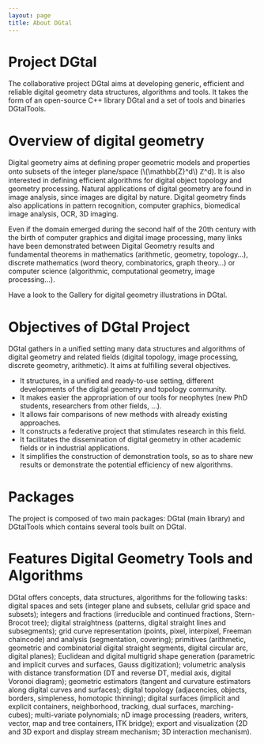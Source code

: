 ```yaml
---
layout: page
title: About DGtal
---
```


# Project DGtal

The collaborative project DGtal aims at developing generic, efficient and reliable digital geometry data structures, algorithms and tools. It takes the form of an open-source C++ library DGtal and a set of tools and binaries DGtalTools.

# Overview of digital geometry

Digital geometry aims at defining proper geometric models and properties onto subsets of the integer plane/space (\\(\mathbb{Z}^d\\) ℤ^d). It is also interested in defining efficient algorithms for digital object topology and geometry processing. Natural applications of digital geometry are found in image analysis, since images are digital by nature. Digital geometry finds also applications in pattern recognition, computer graphics, biomedical  image analysis, OCR, 3D imaging.

Even if the domain emerged during the second half of the 20th century with the birth of computer graphics and digital image processing, many links have been demonstrated between Digital Geometry results and fundamental theorems in mathematics (arithmetic, geometry, topology…), discrete mathematics (word theory, combinatorics, graph theory…) or computer science (algorithmic, computational geometry, image processing…).

Have a look to the Gallery for digital geometry illustrations in DGtal.

# Objectives of DGtal Project

DGtal gathers in a unified setting many data structures and algorithms of digital geometry and related fields (digital topology, image processing, discrete geometry, arithmetic). It aims at fulfilling several objectives.

* It structures, in a unified and ready-to-use setting, different developments of the digital geometry and topology community.
* It makes easier the appropriation of our tools for neophytes (new PhD students, researchers from other fields, …).
* It allows fair comparisons of new methods with already existing approaches.
* It constructs a federative project that stimulates research in this field.
* It facilitates the dissemination of digital geometry in other academic fields or in industrial applications.
* It simplifies the construction of demonstration tools, so as to share new results or demonstrate the potential efficiency of new algorithms.

# Packages

The project is composed of two main packages: DGtal (main library) and DGtalTools which contains several tools built on DGtal.

# Features Digital Geometry Tools and Algorithms

DGtal offers concepts, data structures, algorithms for the following tasks: digital spaces and sets (integer plane and subsets, cellular grid space and subsets); integers and fractions (irreducible and continued fractions, Stern-Brocot tree); digital straightness (patterns, digital straight lines and subsegments); grid curve representation (points, pixel, interpixel, Freeman chaincode) and analysis (segmentation, covering); primitives (arithmetic, geometric and combinatorial digital straight segments, digital circular arc, digital planes); Euclidean and digital multigrid shape generation (parametric and implicit curves and surfaces, Gauss digitization); volumetric analysis with distance transformation (DT and reverse DT, medial axis, digital Voronoi diagram); geometric estimators (tangent and curvature estimators along digital curves and surfaces); digital topology (adjacencies, objects, borders, simpleness, homotopic thinning); digital surfaces (implicit and explicit containers, neighborhood, tracking, dual surfaces, marching-cubes); multi-variate polynomials; nD image processing (readers, writers, vector, map and tree containers, ITK bridge); export and visualization (2D and 3D export and display stream mechanism; 3D interaction mechanism).
